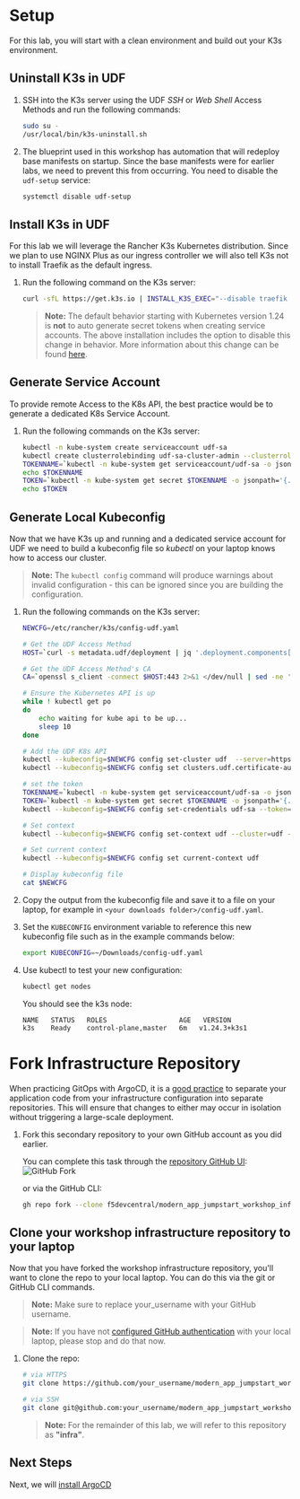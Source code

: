 
# Setup

For this lab, you will start with a clean environment and build out your K3s environment.

## Uninstall K3s in UDF

1. SSH into the K3s server using the UDF *SSH* or *Web Shell* Access Methods and run the following commands:

    ```bash
    sudo su -
    /usr/local/bin/k3s-uninstall.sh
    ```

1. The blueprint used in this workshop has automation that will redeploy base manifests on startup. Since the base manifests were for earlier labs, we need to prevent this from occurring. You need to disable the `udf-setup` service:

    ```bash
    systemctl disable udf-setup
    ```

## Install K3s in UDF

For this lab we will leverage the Rancher K3s Kubernetes distribution.  Since we plan to use NGINX Plus as our ingress controller we will also tell K3s not to install Traefik as the default ingress.

1. Run the following command on the K3s server:

    ```bash
    curl -sfL https://get.k3s.io | INSTALL_K3S_EXEC="--disable traefik --egress-selector-mode=disabled --bind-address 10.1.1.5 --kube-apiserver-arg=feature-gates=LegacyServiceAccountTokenNoAutoGeneration=false" sh -s -
    ```

    > **Note:** The default behavior starting with Kubernetes version 1.24 is **not** to auto generate secret tokens when creating service accounts. The above installation includes the option to disable this change in behavior. More information about this change can be found [here](https://github.com/kubernetes/kubernetes/blob/master/CHANGELOG/CHANGELOG-1.24.md#urgent-upgrade-notes:~:text=The%20LegacyServiceAccountTokenNoAutoGeneration%20feature%20gate%20is%20beta%2C%20and%20enabled%20by%20default.%20When,controller%20to%20populate%20with%20a%20service%20account%20token%20by%20following%20this).

## Generate Service Account

To provide remote Access to the K8s API, the best practice would be to generate a dedicated K8s Service Account.

1. Run the following commands on the K3s server:

    ```bash
    kubectl -n kube-system create serviceaccount udf-sa
    kubectl create clusterrolebinding udf-sa-cluster-admin --clusterrole=cluster-admin --serviceaccount=kube-system:udf-sa
    TOKENNAME=`kubectl -n kube-system get serviceaccount/udf-sa -o jsonpath='{.secrets[0].name}'`
    echo $TOKENNAME
    TOKEN=`kubectl -n kube-system get secret $TOKENNAME -o jsonpath='{.data.token}' | base64 --decode`
    echo $TOKEN
    ```

## Generate Local Kubeconfig

Now that we have K3s up and running and a dedicated service account for UDF we need to build a kubeconfig file so *kubectl* on your laptop knows how to access our cluster.

> **Note:** The `kubectl config` command will produce warnings about invalid configuration - this can be ignored since you are building the configuration.

1. Run the following commands on the K3s server:

    ```bash
    NEWCFG=/etc/rancher/k3s/config-udf.yaml

    # Get the UDF Access Method
    HOST=`curl -s metadata.udf/deployment | jq '.deployment.components[] | select(.name == "k3s") | .accessMethods.https[] | select(.label == "K3s API") | .host' -r`

    # Get the UDF Access Method's CA
    CA=`openssl s_client -connect $HOST:443 2>&1 </dev/null | sed -ne '/-----BEGIN CERTIFICATE-----/,/-----END CERTIFICATE-----/p'|base64 -w 0`

    # Ensure the Kubernetes API is up
    while ! kubectl get po
    do
        echo waiting for kube api to be up...
        sleep 10
    done

    # Add the UDF K8s API 
    kubectl --kubeconfig=$NEWCFG config set-cluster udf  --server=https://$HOST:443 
    kubectl --kubeconfig=$NEWCFG config set clusters.udf.certificate-authority-data $CA

    # set the token
    TOKENNAME=`kubectl -n kube-system get serviceaccount/udf-sa -o jsonpath='{.secrets[0].name}'`
    TOKEN=`kubectl -n kube-system get secret $TOKENNAME -o jsonpath='{.data.token}' | base64 --decode`
    kubectl --kubeconfig=$NEWCFG config set-credentials udf-sa --token=$TOKEN

    # Set context
    kubectl --kubeconfig=$NEWCFG config set-context udf --cluster=udf --namespace=default --user=udf-sa

    # Set current context
    kubectl --kubeconfig=$NEWCFG config set current-context udf

    # Display kubeconfig file
    cat $NEWCFG
    ```

1. Copy the output from the kubeconfig file and save it to a file on your laptop, for example in `<your downloads folder>/config-udf.yaml`.

1. Set the `KUBECONFIG` environment variable to reference this new kubeconfig file such as in the example commands below:

    ```bash
    export KUBECONFIG=~/Downloads/config-udf.yaml
    ```

1. Use kubectl to test your new configuration:

    ```bash
    kubectl get nodes
    ```

    You should see the k3s node:

    ```shell
    NAME   STATUS   ROLES                  AGE   VERSION
    k3s    Ready    control-plane,master   6m   v1.24.3+k3s1
    ```

# Fork Infrastructure Repository

When practicing GitOps with ArgoCD, it is a [good practice](https://argo-cd.readthedocs.io/en/stable/user-guide/best_practices/) to separate your application code from your infrastructure configuration into separate repositories. This will ensure that changes to either may occur in isolation without triggering a large-scale deployment.

1. Fork this secondary repository to your own GitHub account as you did earlier.

    You can complete this task through the [repository GitHub UI](https://github.com/f5devcentral/modern_app_jumpstart_workshop_infra):
    ![GitHub Fork](../assets/gh_fork_infra.png)

    or via the GitHub CLI:

    ```bash
    gh repo fork --clone f5devcentral/modern_app_jumpstart_workshop_infra
    ```

## Clone your workshop infrastructure repository to your laptop

Now that you have forked the workshop infrastructure repository, you'll want to clone the repo to your local laptop. You can do this via the git or GitHub CLI commands.

> **Note:** Make sure to replace your_username with your GitHub username.

> **Note:** If you have not [configured GitHub authentication](https://docs.github.com/en/authentication) with your local laptop, please stop and do that now.

1. Clone the repo:

    ```bash
    # via HTTPS
    git clone https://github.com/your_username/modern_app_jumpstart_workshop_infra.git modern_app_jumpstart_workshop_infra

    # via SSH
    git clone git@github.com:your_username/modern_app_jumpstart_workshop_infra.git modern_app_jumpstart_workshop_infra
    ```

    > **Note:** For the remainder of this lab, we will refer to this repository as **"infra"**.

## Next Steps

Next, we will [install ArgoCD](argocd.md)
